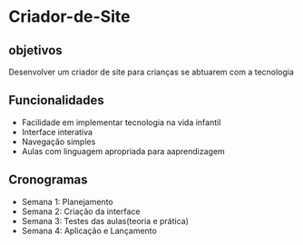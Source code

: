 # Criador-de-Site

## objetivos
Desenvolver um criador de site para crianças se abtuarem com a tecnologia

## Funcionalidades
- Facilidade em implementar tecnologia na vida infantil
- Interface interativa
- Navegação simples
- Aulas com linguagem apropriada para aaprendizagem

## Cronogramas
- Semana 1: Planejamento
- Semana 2: Criação da interface
- Semana 3: Testes das aulas(teoria e prática)
- Semana 4: Aplicação e Lançamento